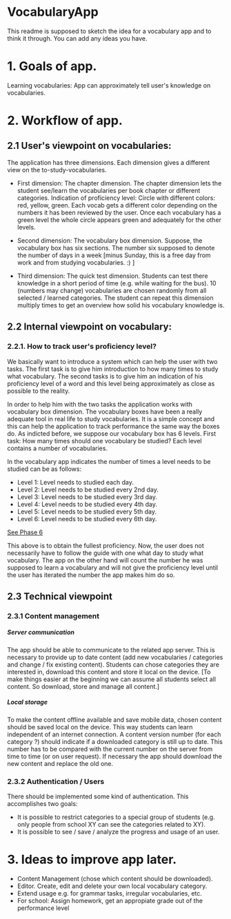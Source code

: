 # VocabularyApp
This readme is supposed to sketch the idea for a vocabulary app and to think it through.
You can add any ideas you have.

# 1. Goals of app.

Learning vocabularies: App can approximately tell user's knowledge on vocabularies.

# 2. Workflow of app.

## 2.1 User's viewpoint on vocabularies:
The application has three dimensions. Each dimension gives a different view on the to-study-vocabularies.

- First dimension: The chapter dimension.
The chapter dimension lets the student see/learn the vocabularies per book chapter or different categories.
Indication of proficiency level: Circle with different colors: red, yellow, green. Each vocab gets a different color depending on the numbers it has been reviewed by the user. Once each vocabulary has a green level the whole circle appears green and adequately for the other levels.

- Second dimension: The vocabulary box dimension.
Suppose, the vocabulary box has six sections. The number six supposed to denote the number of days in a week [minus Sunday, this is a free day from work and from studying vocabularies. :) ]

- Third dimension: The quick test dimension.
Students can test there knowledge in a short period of time (e.g. while waiting for the bus). 10 (numbers may change) vocabularies are chosen randomly from all selected / learned categories. The student can repeat this dimension multiply times to get an overview how solid his vocabulary knowledge is.

## 2.2 Internal viewpoint on vocabulary:
### 2.2.1. How to track user's proficiency level?
We basically want to introduce a system which can help the user with two tasks. The first task is to give him introduction to how many times to study what vocabulary. The second tasks is to give him an indication of his proficiency level of a word and this level being approximately as close as possible to the reality.

In order to help him with the two tasks the application works with vocabulary box dimension. The vocabulary boxes have been a really adequate tool in real life to study vocabularies. It is a simple concept and this can help the application to track performance the same way the boxes do. As indicted before, we suppose our vocabulary box has 6 levels.
First task: How many times should one vocabulary be studied?
Each level contains a number of vocabularies.

In the vocabulary app indicates the number of times a level needs to be studied can be as follows:

- Level 1: Level needs to studied each day.
- Level 2: Level needs to be studied every 2nd day.
- Level 3: Level needs to be studied every 3rd day.
- Level 4: Level needs to be studied every 4th day.
- Level 5: Level needs to be studied every 5th day.
- Level 6: Level needs to be studied every 6th day.

[See Phase 6](https://help.phase-6.de/knowledge-base/phaseneinstellungen/)

This above is to obtain the fullest proficiency. Now, the user does not necessarily have to follow the guide with one what day to study what vocabulary. The app on the other hand will count the number he was supposed to learn a vocabulary and will not give the proficiency level until the user has iterated the number the app makes him do so.

## 2.3 Technical viewpoint
### 2.3.1 Content management
##### Server communication
The app should be able to communicate to the related app server. This is necessary to provide up to date content (add new vocabularies / categories and change / fix existing content). Students can chose categories they are interested in, download this content and store it local on the device. [To make things easier at the beginning we can assume all students select all content. So download, store and manage all content.]
##### Local storage
To make the content offline available and save mobile data, chosen content should be saved local on the device. This way students can learn independent of an internet connection. A content version number (for each category ?) should indicate if a downloaded category is still up to date. This number has to be compared with the current number on the server from time to time (or on user request). If necessary the app should download the new content and replace the old one.
### 2.3.2 Authentication / Users
There should be implemented some kind of authentication. This accomplishes two goals:
- It is possible to restrict categories to a special group of students (e.g. only people from school XY can see the categories related to XY).
- It is possible to see / save / analyze the progress and usage of an user.

# 3. Ideas to improve app later.

- Content Management (chose which content should be downloaded).
- Editor. Create, edit and delete your own local vocabulary category.
- Extend usage e.g. for grammar tasks, irregular vocabularies, etc.
- For school: Assign homework, get an appropiate grade out of the performance level
